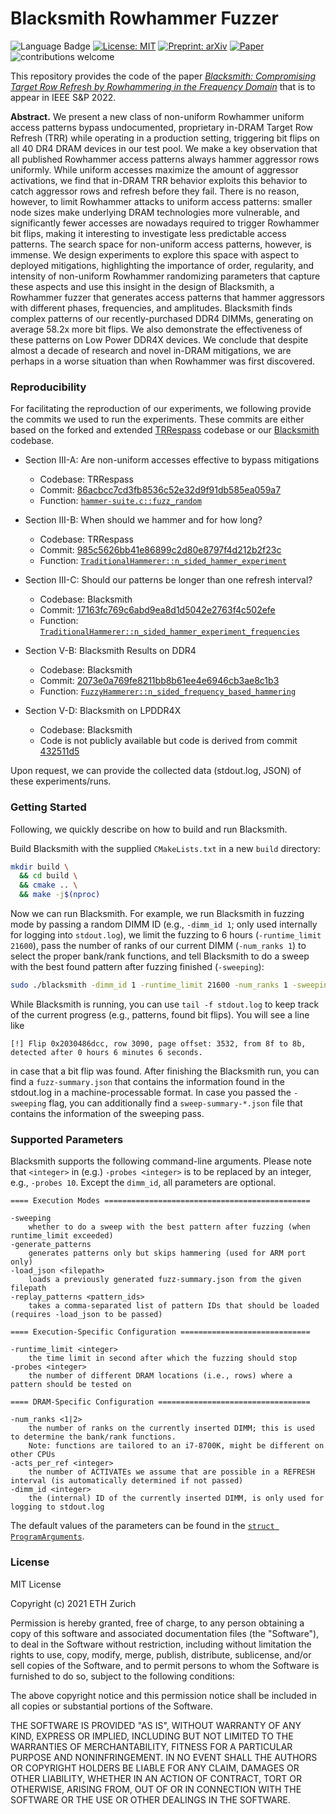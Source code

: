 # Blacksmith Rowhammer Fuzzer

![Language Badge](https://img.shields.io/badge/Made%20with-C/C++-blue.svg)
[![License: MIT](https://img.shields.io/badge/License-MIT-yellow.svg)](https://opensource.org/licenses/MIT)
[![Preprint: arXiv](https://img.shields.io/badge/Preprint-arXiv:0000.0000-orange.svg)](https://opensource.org/licenses/MIT)
[![Paper](https://img.shields.io/badge/To%20appear%20in-IEEE%20S&P%20'22-brightgreen.svg)](https://www.ieee-security.org/TC/SP2022)
![contributions welcome](https://img.shields.io/badge/Contributions-welcome-lightgray.svg?style=flat)

This repository provides the code of the paper _[Blacksmith: Compromising Target Row Refresh by Rowhammering in the Frequency Domain]()_ that is to appear in IEEE S&P 2022.

**Abstract.**
We present a new class of non-uniform Rowhammer uniform access patterns bypass undocumented, proprietary in-DRAM Target Row Refresh (TRR) while operating in a production setting, triggering bit flips on all 40 DR4 DRAM devices in our test pool. We make a key observation that all published Rowhammer access patterns always hammer aggressor rows uniformly. While uniform accesses maximize the amount of aggressor activations, we find that in-DRAM TRR behavior exploits this behavior to catch aggressor rows and refresh before they fail. There is no reason, however, to limit Rowhammer attacks to uniform access patterns: smaller node sizes make underlying DRAM technologies more vulnerable, and significantly fewer accesses are nowadays required to trigger Rowhammer bit flips, making it interesting to investigate less predictable access patterns. The search space for non-uniform access patterns, however, is immense. We design experiments to explore this space with aspect to deployed mitigations, highlighting the importance of order, regularity, and intensity of non-uniform Rowhammer randomizing parameters that capture these aspects and use this insight in the design of Blacksmith, a Rowhammer fuzzer that generates access patterns that hammer aggressors with different phases, frequencies, and amplitudes. Blacksmith finds complex patterns of our recently-purchased DDR4 DIMMs, generating on average 58.2x more bit flips. We also demonstrate the effectiveness of these patterns on Low Power DDR4X devices. We conclude that despite almost a decade of research and novel in-DRAM mitigations, we are perhaps in a worse situation than when Rowhammer was first discovered.

### Reproducibility

For facilitating the reproduction of our experiments, we following provide the commits we used to run the experiments. These commits are either based on the forked and extended [TRRespass](https://github.com/pjattke/trrespass-fork) codebase or our [Blacksmith](https://gitlab.ethz.ch/comsec/blacksmith-project/blacksmith) codebase.

- Section III-A: Are non-uniform accesses effective to bypass mitigations
    - Codebase: TRRespass
    - Commit: [86acbcc7cd3fb8536c52e32d9f91db585ea059a7](https://github.com/pjattke/trrespass-fork/commit/86acbcc7cd3fb8536c52e32d9f91db585ea059a7)
    - Function: [`hammer-suite.c::fuzz_random`](https://github.com/pjattke/trrespass-fork/blob/main/hammersuite/src/hammer-suite.c#L998)

- Section III-B: When should we hammer and for how long?
    - Codebase: TRRespass
    - Commit: [985c5626bb41e86899c2d80e8797f4d212b2f23c](https://gitlab.ethz.ch/comsec/blacksmith-project/blacksmith/-/commit/985c5626bb41e86899c2d80e8797f4d212b2f23c)
    - Function: [`TraditionalHammerer::n_sided_hammer_experiment`](https://gitlab.ethz.ch/comsec/blacksmith-project/blacksmith/-/blob/985c5626bb41e86899c2d80e8797f4d212b2f23c/src/Forges/TraditionalHammerer.cpp#L77)

- Section III-C: Should our patterns be longer than one refresh interval?
    - Codebase: Blacksmith
    - Commit: [17163fc769c6abd9ea8d1d5042e2763f4c502efe](https://gitlab.ethz.ch/comsec/blacksmith-project/blacksmith/-/commit/17163fc769c6abd9ea8d1d5042e2763f4c502efe)
    - Function: [`TraditionalHammerer::n_sided_hammer_experiment_frequencies`](https://gitlab.ethz.ch/comsec/blacksmith-project/blacksmith/-/blob/17163fc769c6abd9ea8d1d5042e2763f4c502efe/src/Forges/TraditionalHammerer.cpp#L314)
    
- Section V-B: Blacksmith Results on DDR4
    - Codebase: Blacksmith
    - Commit: [2073e0a769fe8211bb8b61ee4e6946cb3ae8c1b3](https://gitlab.ethz.ch/comsec/blacksmith-project/blacksmith/-/commit/2073e0a769fe8211bb8b61ee4e6946cb3ae8c1b3)
    - Function: [`FuzzyHammerer::n_sided_frequency_based_hammering`](https://gitlab.ethz.ch/comsec/blacksmith-project/blacksmith/-/blob/master/src/Forges/FuzzyHammerer.cpp#L18)

- Section V-D: Blacksmith on LPDDR4X
    - Codebase: Blacksmith
    - Code is not publicly available but code is derived from commit [432511d5](https://gitlab.ethz.ch/comsec/blacksmith-project/blacksmith/-/commit/432511d5a23e9fa594d103972889bc18f24a319b)

Upon request, we can provide the collected data (stdout.log, JSON) of these experiments/runs.

### Getting Started

Following, we quickly describe on how to build and run Blacksmith.

Build Blacksmith with the supplied `CMakeLists.txt` in a new `build` directory:

```bash
mkdir build \ 
  && cd build \
  && cmake .. \
  && make -j$(nproc)
```

Now we can run Blacksmith.
For example, we run Blacksmith in fuzzing mode by passing a random DIMM ID (e.g., `-dimm_id 1`; only used internally for logging into `stdout.log`), we limit the fuzzing to 6 hours (`-runtime_limit 21600`), pass the number of ranks of our current DIMM (`-num_ranks 1`) to select the proper bank/rank functions, and tell Blacksmith to do a sweep with the best found pattern after fuzzing finished (`-sweeping`): 

```bash
sudo ./blacksmith -dimm_id 1 -runtime_limit 21600 -num_ranks 1 -sweeping  
```

While Blacksmith is running, you can use `tail -f stdout.log` to keep track of the current progress (e.g., patterns, found bit flips). You will see a line like 
```
[!] Flip 0x2030486dcc, row 3090, page offset: 3532, from 8f to 8b, detected after 0 hours 6 minutes 6 seconds.
```
in case that a bit flip was found. After finishing the Blacksmith run, you can find a `fuzz-summary.json` that contains the information found in the stdout.log in a machine-processable format. In case you passed the `-sweeping` flag, you can additionally find a `sweep-summary-*.json` file that contains the information of the sweeping pass.

### Supported Parameters

Blacksmith supports the following command-line arguments.
Please note that `<integer>` in (e.g.) `-probes <integer>` is to be replaced by an integer, e.g., `-probes 10`.
Except the `dimm_id`, all parameters are optional.

```
==== Execution Modes ==============================================

-sweeping                       
    whether to do a sweep with the best pattern after fuzzing (when runtime_limit exceeded)
-generate_patterns              
    generates patterns only but skips hammering (used for ARM port only)    
-load_json <filepath>           
    loads a previously generated fuzz-summary.json from the given filepath       
-replay_patterns <pattern_ids>  
    takes a comma-separated list of pattern IDs that should be loaded (requires -load_json to be passed)

==== Execution-Specific Configuration =============================

-runtime_limit <integer>
    the time limit in second after which the fuzzing should stop 
-probes <integer>
    the number of different DRAM locations (i.e., rows) where a pattern should be tested on

==== DRAM-Specific Configuration ==================================

-num_ranks <1|2>                
    the number of ranks on the currently inserted DIMM; this is used to determine the bank/rank functions. 
    Note: functions are tailored to an i7-8700K, might be different on other CPUs 
-acts_per_ref <integer>         
    the number of ACTIVATEs we assume that are possible in a REFRESH interval (is automatically determined if not passed) 
-dimm_id <integer>
    the (internal) ID of the currently inserted DIMM, is only used for logging to stdout.log
```

The default values of the parameters can be found in the [`struct ProgramArguments`](https://gitlab.ethz.ch/comsec/blacksmith-project/blacksmith/-/blob/master/include/Blacksmith.hpp#L8).

### License

MIT License

Copyright (c) 2021 ETH Zurich

Permission is hereby granted, free of charge, to any person obtaining a copy of this software and associated documentation files (the "Software"), to deal in the Software without restriction, including without limitation the rights to use, copy, modify, merge, publish, distribute, sublicense, and/or sell copies of the Software, and to permit persons to whom the Software is furnished to do so, subject to the following conditions:

The above copyright notice and this permission notice shall be included in all copies or substantial portions of the Software.

THE SOFTWARE IS PROVIDED "AS IS", WITHOUT WARRANTY OF ANY KIND, EXPRESS OR IMPLIED, INCLUDING BUT NOT LIMITED TO THE WARRANTIES OF MERCHANTABILITY, FITNESS FOR A PARTICULAR PURPOSE AND NONINFRINGEMENT. IN NO EVENT SHALL THE AUTHORS OR COPYRIGHT HOLDERS BE LIABLE FOR ANY CLAIM, DAMAGES OR OTHER LIABILITY, WHETHER IN AN ACTION OF CONTRACT, TORT OR OTHERWISE, ARISING FROM, OUT OF OR IN CONNECTION WITH THE SOFTWARE OR THE USE OR OTHER DEALINGS IN THE SOFTWARE.
